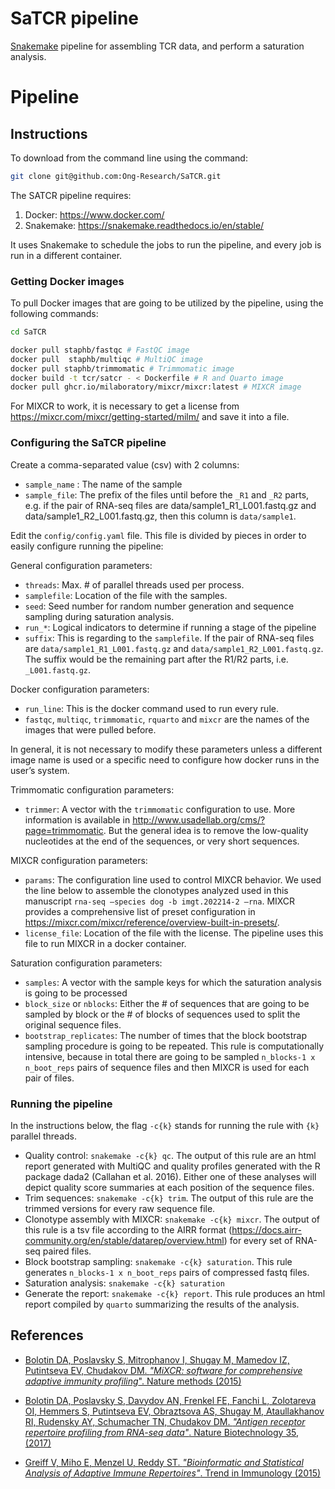 # SaTCR pipeline

[Snakemake](https://snakemake.readthedocs.io/en/stable/) pipeline for assembling TCR data, and perform a saturation analysis.

# Pipeline

## Instructions

To download from the command line using the command:

```sh
git clone git@github.com:Ong-Research/SaTCR.git
```

The SATCR pipeline requires:

1. Docker: <https://www.docker.com/>
2. Snakemake: <https://snakemake.readthedocs.io/en/stable/>

It uses Snakemake to schedule the jobs to run the pipeline, and every job is run in a different container. 

### Getting Docker images

To pull Docker images that are going to be utilized by the pipeline, using the following commands:

```sh
cd SaTCR

docker pull staphb/fastqc # FastQC image
docker pull  staphb/multiqc # MultiQC image
docker pull staphb/trimmomatic # Trimmomatic image
docker build -t tcr/satcr - < Dockerfile # R and Quarto image
docker pull ghcr.io/milaboratory/mixcr/mixcr:latest # MIXCR image
```

For MIXCR to work, it is necessary to get a license from <https://mixcr.com/mixcr/getting-started/milm/> and save it into a file.

### Configuring the SaTCR pipeline

Create a comma-separated value (csv) with 2 columns:

- `sample_name` : The name of the sample
- `sample_file`: The prefix of the files until before the `_R1` and `_R2` parts, e.g. if the pair of RNA-seq files are data/sample1_R1_L001.fastq.gz and data/sample1_R2_L001.fastq.gz, then this column is `data/sample1`.

Edit the `config/config.yaml` file. This file is divided by pieces in order to easily configure running the pipeline:

General configuration parameters:
- `threads`: Max. # of parallel threads used per process.
- `samplefile`: Location of the file with the samples.
- `seed`: Seed number for random number generation and sequence sampling during saturation analysis.
- `run_*`: Logical indicators to determine if running a stage of the pipeline
- `suffix`: This is regarding to the `samplefile`. If the pair of RNA-seq files are `data/sample1_R1_L001.fastq.gz` and `data/sample1_R2_L001.fastq.gz`. The suffix would be the remaining part after the R1/R2 parts, i.e. `_L001.fastq.gz`.
	
Docker configuration parameters:
- `run_line`: This is the docker command used to run every rule.
- `fastqc`, `multiqc`, `trimmomatic`, `rquarto` and `mixcr` are the names of the images that were pulled before.

In general, it is not necessary to modify these parameters unless a different image name is used or a specific need to configure how docker runs in the user’s system.

Trimmomatic configuration parameters:
- `trimmer`: A vector with the `trimmomatic` configuration to use. More information is available in <http://www.usadellab.org/cms/?page=trimmomatic>. But the general idea is to remove the low-quality nucleotides at the end of the sequences, or very short sequences.

MIXCR configuration parameters:
- `params`: The configuration line used to control MIXCR behavior. We used the line below to assemble the clonotypes analyzed used in this manuscript `rna-seq –species dog -b imgt.202214-2 –rna`. MIXCR provides a comprehensive list of preset configuration in <https://mixcr.com/mixcr/reference/overview-built-in-presets/>.
- `license_file`: Location of the file with the license. The pipeline uses this file to run MIXCR in a docker container.

Saturation configuration parameters:
- `samples`: A vector with the sample keys for which the saturation analysis is going to be processed
- `block_size` or `nblocks`: Either the # of sequences that are going to be sampled by block or the # of blocks of sequences used to split the original sequence files. 
- `bootstrap_replicates`: The number of times that the block bootstrap sampling procedure is going to be repeated.
This rule is computationally intensive, because in total there are going to be sampled `n_blocks-1 x n_boot_reps` pairs of sequence files and then MIXCR is used for each pair of files.

### Running the pipeline


In the instructions below, the flag `-c{k}` stands for running the rule with `{k}` parallel threads.

- Quality control: `snakemake -c{k} qc`. The output of this rule are an html report generated with MultiQC and quality profiles generated with the R package dada2 (Callahan et al. 2016). Either one of these analyses will depict quality score summaries at each position of the sequence files.
- Trim sequences: `snakemake -c{k} trim`. The output of this rule are the trimmed versions for every raw sequence file.
- Clonotype assembly with MIXCR: `snakemake -c{k} mixcr`. The output of this rule is a tsv file according to the AIRR format (<https://docs.airr-community.org/en/stable/datarep/overview.html>) for every set of RNA-seq paired files.
- Block bootstrap sampling: `snakemake -c{k} saturation`. This rule generates `n_blocks-1 x n_boot_reps` pairs of compressed fastq files.
- Saturation analysis: `snakemake -c{k} saturation`
- Generate the report: `snakemake -c{k} report`. This rule produces an html report compiled by `quarto` summarizing the results of the analysis.

## References

- [Bolotin DA, Poslavsky S, Mitrophanov I, Shugay M, Mamedov IZ, Putintseva EV, Chudakov DM. _"MiXCR: software for comprehensive adaptive immunity profiling_". Nature methods (2015)](https://www.nature.com/articles/nmeth.3364)

- [Bolotin DA, Poslavsky S, Davydov AN, Frenkel FE, Fanchi L, Zolotareva OI, Hemmers S, Putintseva EV, Obraztsova AS, Shugay M, Ataullakhanov RI, Rudensky AY, Schumacher TN, Chudakov DM. _"Antigen receptor repertoire profiling from RNA-seq data"_. Nature Biotechnology 35, (2017)](https://www.nature.com/articles/nbt.3979)

- [Greiff V, Miho E, Menzel U, Reddy ST. _"Bioinformatic and Statistical Analysis of Adaptive Immune Repertoires"_. Trend in Immunology (2015)](https://www.sciencedirect.com/science/article/abs/pii/S1471490615002239)
